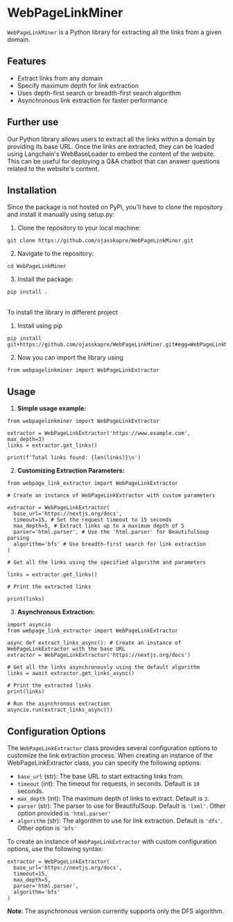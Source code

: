 # WebPageLinkMiner

`WebPageLinkMiner` is a Python library for extracting all the links from a given domain.

## Features

- Extract links from any domain
- Specify maximum depth for link extraction
- Uses depth-first search or breadth-first search algorithm
- Asynchronous link extraction for faster performance

## Further use

Our Python library allows users to extract all the links within a domain by providing its base URL. Once the links are extracted, they can be loaded using Langchain's WebBaseLoader to embed the content of the website. This can be useful for deploying a Q&A chatbot that can answer questions related to the website's content.

## Installation

Since the package is not hosted on PyPi, you'll have to clone the repository and install it manually using setup.py:

1. Clone the repository to your local machine:

```
git clone https://github.com/ojasskapre/WebPageLinkMiner.git
```

2. Navigate to the repository:

```
cd WebPageLinkMiner
```

3. Install the package:

```
pip install .
```

<br>
To install the library in different project

1. Install using pip

```
pip install git+https://github.com/ojasskapre/WebPageLinkMiner.git#egg=WebPageLinkMiner
```

2. Now you can import the library using

```
from webpagelinkminer import WebPageLinkExtractor
```

## Usage

1. **Simple usage example:**

```
from webpagelinkminer import WebPageLinkExtractor

extractor = WebPageLinkExtractor('https://www.example.com', max_depth=3)
links = extractor.get_links()

print(f'Total links found: {len(links)}\n')
```

2. **Customizing Extraction Parameters:**

```
from webpage_link_extractor import WebPageLinkExtractor

# Create an instance of WebPageLinkExtractor with custom parameters

extractor = WebPageLinkExtractor(
  base_url='https://nextjs.org/docs',
  timeout=15, # Set the request timeout to 15 seconds
  max_depth=5, # Extract links up to a maximum depth of 5
  parser='html.parser', # Use the 'html.parser' for BeautifulSoup parsing
  algorithm='bfs' # Use breadth-first search for link extraction
)

# Get all the links using the specified algorithm and parameters

links = extractor.get_links()

# Print the extracted links

print(links)
```

3. **Asynchronous Extraction:**

```
import asyncio
from webpage_link_extractor import WebPageLinkExtractor

async def extract_links_async(): # Create an instance of WebPageLinkExtractor with the base URL
extractor = WebPageLinkExtractor('https://nextjs.org/docs')

# Get all the links asynchronously using the default algorithm
links = await extractor.get_links_async()

# Print the extracted links
print(links)

# Run the asynchronous extraction
asyncio.run(extract_links_async())
```

## Configuration Options

The `WebPageLinkExtractor` class provides several configuration options to customize the link extraction process. When creating an instance of the WebPageLinkExtractor class, you can specify the following options:

- `base_url` (str): The base URL to start extracting links from.
- `timeout` (int): The timeout for requests, in seconds. Default is `10` seconds.
- `max_depth` (int): The maximum depth of links to extract. Default is `3`.
- `parser` (str): The parser to use for BeautifulSoup. Default is `'lxml'`. Other option provided is `'html.parser'`
- `algorithm` (str): The algorithm to use for link extraction. Default is `'dfs'`. Other option is `'bfs'`

To create an instance of `WebPageLinkExtractor` with custom configuration options, use the following syntax:

```
extractor = WebPageLinkExtractor(
  base_url='https://nextjs.org/docs',
  timeout=15,
  max_depth=5,
  parser='html.parser',
  algorithm='bfs'
)
```

**Note**: The asynchronous version currently supports only the DFS algorithm.
